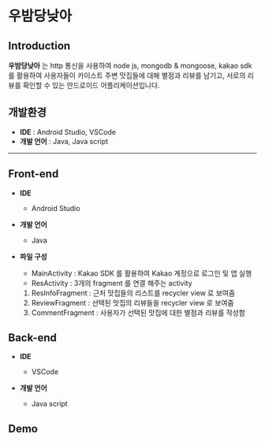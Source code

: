 # 우밤당낮아

## Introduction
**우밤당낮아** 는 http 통신을 사용하여 node js, mongodb & mongoose, kakao sdk 를 활용하여 사용자들이 카이스트 주변 맛집들에 대해 별점과 리뷰를 남기고, 서로의 리뷰를 확인할 수 있는 안드로이드 어플리케이션입니다.

## 개발환경
- **IDE** : Android Studio, VSCode
- **개발 언어** : Java, Java script

---
## Front-end 

- **IDE**
  - Android Studio

- **개발 언어**
  - Java

- **파일 구성**
  - MainActivity : Kakao SDK 를 활용하여 Kakao 계정으로 로그인 및 앱 실행
  - ResActivity : 3개의 fragment 를 연결 해주는 activity
   1. ResInfoFragment : 근처 맛집들의 리스트를 recycler view 로 보여줌
   2. ReviewFragment : 선택된 맛집의 리뷰들을 recycler view 로 보여줌
   3. CommentFragment : 사용자가 선택된 맛집에 대한 별점과 리뷰를 작성함


## Back-end

- **IDE**
  - VSCode

- **개발 언어**
  - Java script



## Demo
